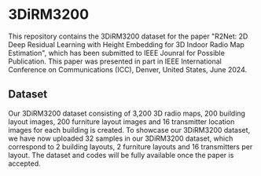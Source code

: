 # 3DiRM3200
This repository contains the 3DiRM3200 dataset for the paper "R2Net: 2D Deep Residual Learning with Height Embedding for 3D Indoor Radio Map Estimation", which has been submitted to IEEE Jounral for Possible Publication. This paper was presented in part in IEEE International Conference on Communications (ICC), Denver, United States, June 2024.

## Dataset
Our 3DiRM3200 dataset consisting of 3,200 3D radio maps, 200 building layout images, 200 furniture layout images and 16 transmitter location images for each building is created. To showcase our 3DiRM3200 dataset, we have now uploaded 32 samples in our 3DiRM3200 dataset, which correspond to 2 building layouts, 2 furniture layouts and 16 transmitters per layout. The dataset and codes will be fully available once the paper is accepted.
